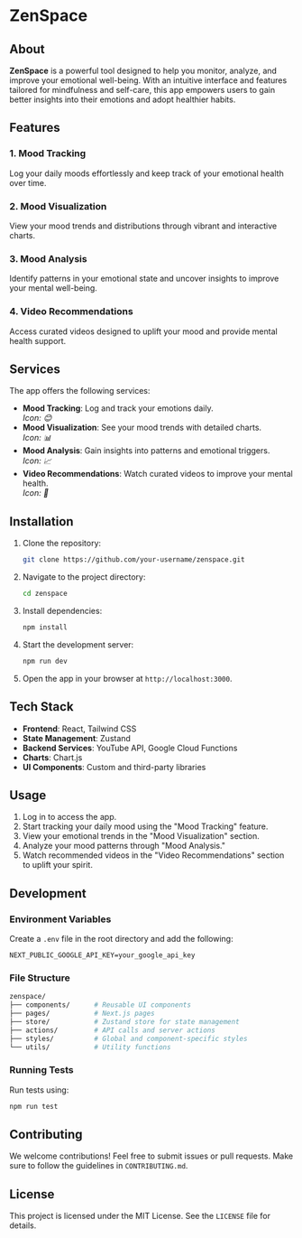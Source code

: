 # ZenSpace

## About

**ZenSpace** is a powerful tool designed to help you monitor, analyze, and improve your emotional well-being. With an intuitive interface and features tailored for mindfulness and self-care, this app empowers users to gain better insights into their emotions and adopt healthier habits.

## Features

### 1. Mood Tracking

Log your daily moods effortlessly and keep track of your emotional health over time.

### 2. Mood Visualization

View your mood trends and distributions through vibrant and interactive charts.

### 3. Mood Analysis

Identify patterns in your emotional state and uncover insights to improve your mental well-being.

### 4. Video Recommendations

Access curated videos designed to uplift your mood and provide mental health support.

## Services

The app offers the following services:

-   **Mood Tracking**: Log and track your emotions daily.  
    _Icon: 😊_
-   **Mood Visualization**: See your mood trends with detailed charts.  
    _Icon: 📊_
-   **Mood Analysis**: Gain insights into patterns and emotional triggers.  
    _Icon: 📈_
-   **Video Recommendations**: Watch curated videos to improve your mental health.  
    _Icon: 🎥_

## Installation

1. Clone the repository:

    ```bash
    git clone https://github.com/your-username/zenspace.git
    ```

2. Navigate to the project directory:

    ```bash
    cd zenspace
    ```

3. Install dependencies:

    ```bash
    npm install
    ```

4. Start the development server:

    ```bash
    npm run dev
    ```

5. Open the app in your browser at `http://localhost:3000`.

## Tech Stack

-   **Frontend**: React, Tailwind CSS
-   **State Management**: Zustand
-   **Backend Services**: YouTube API, Google Cloud Functions
-   **Charts**: Chart.js
-   **UI Components**: Custom and third-party libraries

## Usage

1. Log in to access the app.
2. Start tracking your daily mood using the "Mood Tracking" feature.
3. View your emotional trends in the "Mood Visualization" section.
4. Analyze your mood patterns through "Mood Analysis."
5. Watch recommended videos in the "Video Recommendations" section to uplift your spirit.

## Development

### Environment Variables

Create a `.env` file in the root directory and add the following:

```env
NEXT_PUBLIC_GOOGLE_API_KEY=your_google_api_key
```

### File Structure

```bash
zenspace/
├── components/      # Reusable UI components
├── pages/           # Next.js pages
├── store/           # Zustand store for state management
├── actions/         # API calls and server actions
├── styles/          # Global and component-specific styles
└── utils/           # Utility functions
```

### Running Tests

Run tests using:

```bash
npm run test
```

## Contributing

We welcome contributions! Feel free to submit issues or pull requests. Make sure to follow the guidelines in `CONTRIBUTING.md`.

## License

This project is licensed under the MIT License. See the `LICENSE` file for details.
